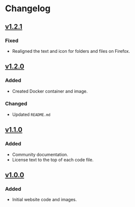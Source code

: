 # Changelog

## [v1.2.1](https://github.com/willtheorangeguy/Chrome-File-Directory/releases/tag/v1.2.1)

### Fixed

- Realigned the text and icon for folders and files on Firefox.

## [v1.2.0](https://github.com/willtheorangeguy/Chrome-File-Directory/releases/tag/v1.2.0)

### Added

- Created Docker container and image.

### Changed

- Updated `README.md`

## [v1.1.0](https://github.com/willtheorangeguy/Chrome-File-Directory/releases/tag/v1.1.0)

### Added

- Community documentation.
- License text to the top of each code file.

## [v1.0.0](https://github.com/willtheorangeguy/Chrome-File-Directory/releases/tag/v1.0.0)

### Added

- Initial website code and images.

